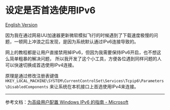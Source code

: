 ﻿# 设定是否首选使用IPv6

[English Version](README.md)

因为我在通过网易UU加速器更新微软模拟飞行的时候遇到了下载速度极慢的问题，一顿网上冲浪之后发现，是因为系统默认通过IPv6连接导致的。

网上的教程都是让用户直接禁用掉IPv6，但因为我需要保持IPv6开启，也不想这么简单粗暴的解决问题，
所以我开发了这个小工具，方便各位遇到同样问题的人可以快速切换成首选使用IPv4连接。

原理是通过修改注册表键值
`HKEY_LOCAL_MACHINE\SYSTEM\CurrentControlSet\Services\Tcpip6\Parameters\DisabledComponents`
来让系统在本机接口上首选使用IPv4来连接。

---

参考文档：[为高级用户配置 Windows IPv6 的指南 - Microsoft](https://docs.microsoft.com/zh-cn/troubleshoot/windows-server/networking/configure-ipv6-in-windows)
